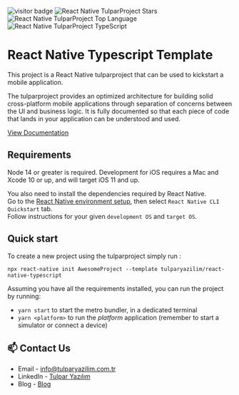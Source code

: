 ![visitor badge](https://visitor-badge.glitch.me/badge?page_id=tulparyazilim/react-native-typescript.visitor-badge)
![React Native TulparProject Stars](https://img.shields.io/github/stars/tulparyazilim/react-native-typescript)
![React Native TulparProject Top Language](https://img.shields.io/github/languages/top/tulparyazilim/react-native-typescript)
![React Native TulparProject TypeScript](https://badgen.net/npm/types/tslib)

# React Native Typescript Template

This project is a React Native tulparproject that can be used to kickstart a mobile application.

The tulparproject provides an optimized architecture for building solid cross-platform mobile applications through separation of concerns between the UI and business logic. It is fully documented so that each piece of code that lands in your application can be understood and used.

[View Documentation](https://react-native-tulparproject.vercel.app/)

## Requirements

Node 14 or greater is required. Development for iOS requires a Mac and Xcode 10 or up, and will target iOS 11 and up.

You also need to install the dependencies required by React Native.  
Go to the [React Native environment setup](https://reactnative.dev/docs/environment-setup), then select `React Native CLI Quickstart` tab.  
Follow instructions for your given `development OS` and `target OS`.

## Quick start

To create a new project using the tulparproject simply run :

```
npx react-native init AwesomeProject --template tulparyazilim/react-native-typescript
```

Assuming you have all the requirements installed, you can run the project by running:

- `yarn start` to start the metro bundler, in a dedicated terminal
- `yarn <platform>` to run the _platform_ application (remember to start a simulator or connect a device)

## 📫 Contact Us

- Email - [info@tulparyazilim.com.tr](mailto:info@tulparyazilim.com.tr)
- LinkedIn - [Tulpar Yazılım](https://www.linkedin.com/company/tulparyazilim)
- Blog - [Blog](https://www.tulparyazilim.com.tr/blog)
